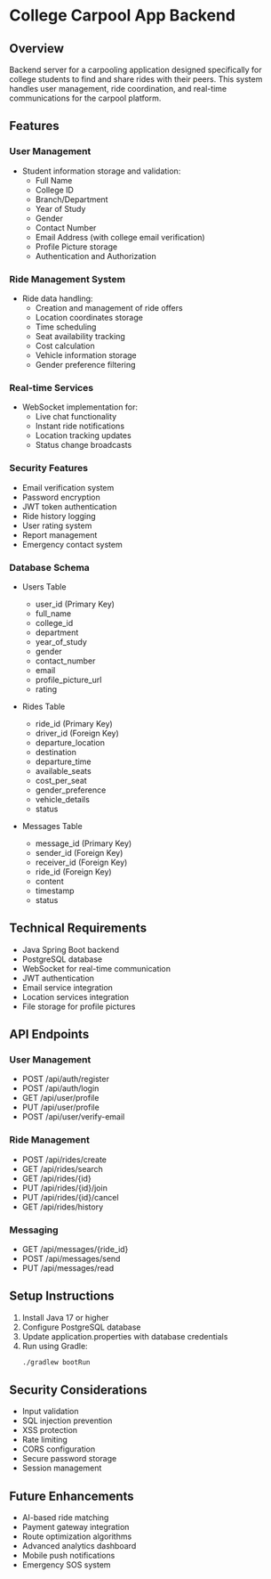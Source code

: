 # College Carpool App Backend

## Overview
Backend server for a carpooling application designed specifically for college students to find and share rides with their peers. This system handles user management, ride coordination, and real-time communications for the carpool platform.

## Features

### User Management
- Student information storage and validation:
  - Full Name
  - College ID
  - Branch/Department
  - Year of Study
  - Gender
  - Contact Number
  - Email Address (with college email verification)
  - Profile Picture storage
  - Authentication and Authorization

### Ride Management System
- Ride data handling:
  - Creation and management of ride offers
  - Location coordinates storage
  - Time scheduling
  - Seat availability tracking
  - Cost calculation
  - Vehicle information storage
  - Gender preference filtering

### Real-time Services
- WebSocket implementation for:
  - Live chat functionality
  - Instant ride notifications
  - Location tracking updates
  - Status change broadcasts

### Security Features
- Email verification system
- Password encryption
- JWT token authentication
- Ride history logging
- User rating system
- Report management
- Emergency contact system

### Database Schema
- Users Table
  - user_id (Primary Key)
  - full_name
  - college_id
  - department
  - year_of_study
  - gender
  - contact_number
  - email
  - profile_picture_url
  - rating
  
- Rides Table
  - ride_id (Primary Key)
  - driver_id (Foreign Key)
  - departure_location
  - destination
  - departure_time
  - available_seats
  - cost_per_seat
  - gender_preference
  - vehicle_details
  - status

- Messages Table
  - message_id (Primary Key)
  - sender_id (Foreign Key)
  - receiver_id (Foreign Key)
  - ride_id (Foreign Key)
  - content
  - timestamp
  - status

## Technical Requirements
- Java Spring Boot backend
- PostgreSQL database
- WebSocket for real-time communication
- JWT authentication
- Email service integration
- Location services integration
- File storage for profile pictures

## API Endpoints

### User Management
- POST /api/auth/register
- POST /api/auth/login
- GET /api/user/profile
- PUT /api/user/profile
- POST /api/user/verify-email

### Ride Management
- POST /api/rides/create
- GET /api/rides/search
- GET /api/rides/{id}
- PUT /api/rides/{id}/join
- PUT /api/rides/{id}/cancel
- GET /api/rides/history

### Messaging
- GET /api/messages/{ride_id}
- POST /api/messages/send
- PUT /api/messages/read

## Setup Instructions
1. Install Java 17 or higher
2. Configure PostgreSQL database
3. Update application.properties with database credentials
4. Run using Gradle:
   ```bash
   ./gradlew bootRun
   ```

## Security Considerations
- Input validation
- SQL injection prevention
- XSS protection
- Rate limiting
- CORS configuration
- Secure password storage
- Session management

## Future Enhancements
- AI-based ride matching
- Payment gateway integration
- Route optimization algorithms
- Advanced analytics dashboard
- Mobile push notifications
- Emergency SOS system
